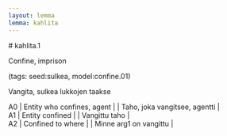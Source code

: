 ```yaml
---
layout: lemma
lemma: kahlita
---
```


<div class="sense">
# <span class="sensename">kahlita.1</span>

<span class="description">Confine, imprison</span>

(tags: seed:sulkea, model:confine.01)

<span class="description">Vangita, sulkea lukkojen taakse</span>

A0 | Entity who confines, agent |   | Taho, joka vangitsee, agentti |  
A1 | Entity confined |   | Vangittu taho |  
A2 | Confined to where |   | Minne arg1 on vangittu |  

</div>

